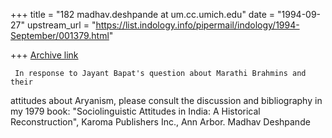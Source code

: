 +++
title = "182 madhav.deshpande at um.cc.umich.edu"
date = "1994-09-27"
upstream_url = "https://list.indology.info/pipermail/indology/1994-September/001379.html"

+++
[Archive link](https://list.indology.info/pipermail/indology/1994-September/001379.html)

     In response to Jayant Bapat's question about Marathi Brahmins and their
attitudes about Aryanism, please consult the discussion and bibliography
in my 1979 book:  "Sociolinguistic Attitudes in India:  A Historical
Reconstruction", Karoma Publishers Inc., Ann Arbor.
     Madhav Deshpande





